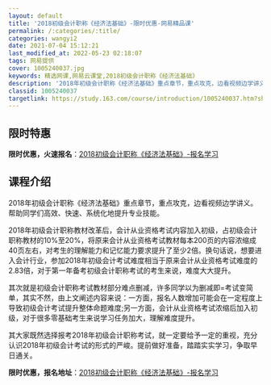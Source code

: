```yaml
---
layout: default
title: '2018初级会计职称《经济法基础》-限时优惠-网易精品课'
permalink: /:categories/:title/
categories: wangyi2
date: 2021-07-04 15:12:21
last_modified_at: 2022-05-23 02:18:07
tags: 网易提供
cover: 1005240037.jpg
keywords: 精选网课,网易云课堂,2018初级会计职称《经济法基础》
description: '2018年初级会计职称《经济法基础》重点章节，重点攻克，边看视频边学讲义。帮助同学们高效、快速、系统化地提升专业技能。2'
classid: 1005240037
targetlink: https://study.163.com/course/introduction/1005240037.htm?share=1&shareId=1025206652&utm_campaign=share&utm_medium=iphoneShare&utm_source=&utm_u=1025206652
---
```


## 限时特惠

**限时优惠，火速报名**：[2018初级会计职称《经济法基础》-报名学习](https://study.163.com/course/introduction/1005240037.htm?share=1&shareId=1025206652&utm_campaign=share&utm_medium=iphoneShare&utm_source=&utm_u=1025206652)

## 课程介绍

2018年初级会计职称《经济法基础》重点章节，重点攻克，边看视频边学讲义。帮助同学们高效、快速、系统化地提升专业技能。

2018年初级会计职称教材改革后，会计从业资格考试内容加入初级，占初级会计职称教材的10%至20%，将原来会计从业资格考试教材每本200页的内容浓缩成40页左右，对考生的理解能力和记忆能力要求提升了至少2倍。换句话说，想要进入会计行业，参加2018年初级会计考试难度相当于原来会计从业资格考试难度的2.83倍，对于第一年备考初级会计职称考试的考生来说，难度大大提升。

其次就是初级会计职称考试教材部分难点删减，许多同学以为删减即=考试变简单，其实不然，由上文阐述内容来说：一方面，报名人数增加可能会在一定程度上导致初级会计考试提升整体命题难度;另一方面，会计从业资格考试浓缩后加入初级，对于很多零基础考生来说学习任务加大，理解难度提升。

其大家既然选择报考2018年初级会计职称考试，就一定要给予一定的重视，充分认识2018年初级会计考试的形式的严峻。提前做好准备，踏踏实实学习，争取早日通关。

**限时优惠，报名地址**：[2018初级会计职称《经济法基础》-报名学习](https://study.163.com/course/introduction/1005240037.htm?share=1&shareId=1025206652&utm_campaign=share&utm_medium=iphoneShare&utm_source=&utm_u=1025206652)

